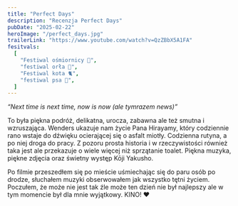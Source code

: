 ```yaml
---
title: "Perfect Days"
description: "Recenzja Perfect Days"
pubDate: "2025-02-22"
heroImage: "/perfect_days.jpg"
trailerLink: "https://www.youtube.com/watch?v=QzZBbX5A1FA"
fesitvals:
  [
    "Festiwal ośmiornicy 🐙",
    "festiwal orła 🦅",
    "Festiwal kota 🐈",
    "festiwal psa 🐶",
  ]
---
```


_“Next time is next time, now is now (ale tymrazem news)”_

To była piękna podróż, delikatna, urocza, zabawna ale też smutna i wzruszająca. Wenders ukazuje nam życie Pana Hirayamy, który codziennie rano wstaje do dźwięku ocierającej się o asfalt miotły. Codzienna rutyna, a po niej droga do pracy.
Z pozoru prosta historia i w rzeczywistości również taka jest ale przekazuje o wiele więcej niż sprzątanie toalet. Piękna muzyka, piękne zdjęcia oraz świetny występ Kōji Yakusho.

Po filmie przeszedłem się po mieście uśmiechając się do paru osób po drodze, słuchałem muzyki
obserwowałem jak wszystko tętni życiem. Poczułem, że może nie jest tak źle może ten dzień nie był najlepszy ale w tym momencie był dla mnie wyjątkowy.
KINO! ❤️
